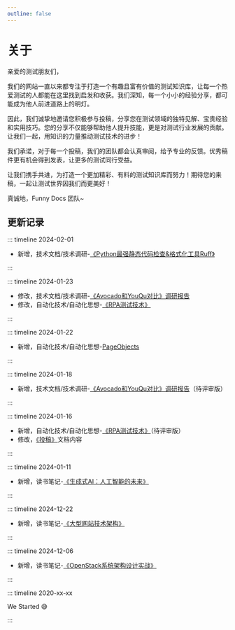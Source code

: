 ```yaml
---
outline: false
---
```


# 关于

亲爱的测试朋友们，

我们的网站一直以来都专注于打造一个有趣且富有价值的测试知识库，让每一个热爱测试的人都能在这里找到启发和收获。我们深知，每一个小小的经验分享，都可能成为他人前进道路上的明灯。

因此，我们诚挚地邀请您积极参与投稿，分享您在测试领域的独特见解、宝贵经验和实用技巧。您的分享不仅能够帮助他人提升技能，更是对测试行业发展的贡献。让我们一起，用知识的力量推动测试技术的进步！

我们承诺，对于每一个投稿，我们的团队都会认真审阅，给予专业的反馈。优秀稿件更有机会得到发表，让更多的测试同行受益。

让我们携手共进，为打造一个更加精彩、有料的测试知识库而努力！期待您的来稿，一起让测试世界因我们而更美好！

真诚地，Funny Docs 团队~

## 更新记录

::: timeline 2024-02-01

- 新增，技术文档/技术调研-[《Python最强静态代码检查&格式化工具Ruff》](/编程语言/Python/Python最强静态代码检查&格式化工具Ruff.md)

:::

::: timeline 2024-01-23

- 修改，技术文档/技术调研-[《Avocado和YouQu对比》调研报告](/技术文档/技术调研/《Avocado和YouQu对比》调研报告.md)
- 修改，自动化技术/自动化思想-[《RPA测试技术》](/自动化技术/自动化思想/RPA测试技术.md)

:::

::: timeline 2024-01-22

- 新增，自动化技术/自动化思想-[PageObjects](/自动化技术/自动化思想/PageObjects)

:::

::: timeline 2024-01-18

- 新增，技术文档/技术调研-[《Avocado和YouQu对比》调研报告](/技术文档/技术调研/《Avocado和YouQu对比》调研报告.md)（待评审版）

:::

::: timeline 2024-01-16

- 新增，自动化技术/自动化思想-[《RPA测试技术》](/自动化技术/自动化思想/RPA测试技术.md)（待评审版）
- 修改，[《投稿》](/投稿.md)文档内容

:::

::: timeline 2024-01-11

- 新增，读书笔记-[《生成式AI：人工智能的未来》](/读书笔记/生成式AI：人工智能的未来)

:::

::: timeline 2024-12-22

- 新增，读书笔记-[《大型网站技术架构》](/读书笔记/大型网站技术架构)

:::

::: timeline 2024-12-06

- 新增，读书笔记-[《OpenStack系统架构设计实战》](/读书笔记/OpenStack系统架构设计实战)

:::

::: timeline 2020-xx-xx

We Started 😅

:::
